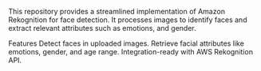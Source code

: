 This repository provides a streamlined implementation of Amazon Rekognition for face detection. 
It processes images to identify faces and extract relevant attributes such as emotions, and gender.

Features
Detect faces in uploaded images.
Retrieve facial attributes like emotions, gender, and age range.
Integration-ready with AWS Rekognition API.
